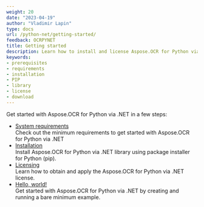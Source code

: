 ```yaml
---
weight: 20
date: "2023-04-19"
author: "Vladimir Lapin"
type: docs
url: /python-net/getting-started/
feedback: OCRPYNET
title: Getting started
description: Learn how to install and license Aspose.OCR for Python via .NET and how to write simple OCR applications in Python.
keywords:
- prerequisites
- requirements
- installation
- PIP
- library
- license
- download
---
```


Get started with Aspose.OCR for Python via .NET in a few steps:

- [System requirements](/ocr/python-net/system-requirements/)  
  Check out the minimum requirements to get started with Aspose.OCR for Python via .NET
- [Installation](/ocr/python-net/installation/)  
  Install Aspose.OCR for Python via .NET library using package installer for Python (pip).
- [Licensing](/ocr/python-net/licensing/)  
  Learn how to obtain and apply the Aspose.OCR for Python via .NET license.
- [Hello, world!](/ocr/python-net/hello-world/)  
  Get started with Aspose.OCR for Python via .NET by creating and running a bare minimum example.
